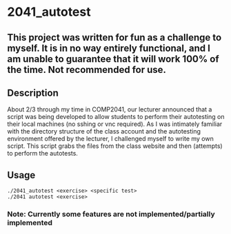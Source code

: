 # 2041_autotest

## This project was written for fun as a challenge to myself. It is in no way entirely functional, and I am unable to guarantee that it will work 100% of the time. Not recommended for use.

## Description

About 2/3 through my time in COMP2041, our lecturer announced that a script was being developed to allow students to perform their autotesting on their local machines (no sshing or vnc required). As I was intimately familiar with the directory structure of the class account and the autotesting environment offered by the lecturer, I challenged myself to write my own script. This script grabs the files from the class website and then (attempts) to perform the autotests.

## Usage
```
./2041_autotest <exercise> <specific test>
./2041 autotest <exercise>
```

### Note: Currently some features are not implemented/partially implemented
